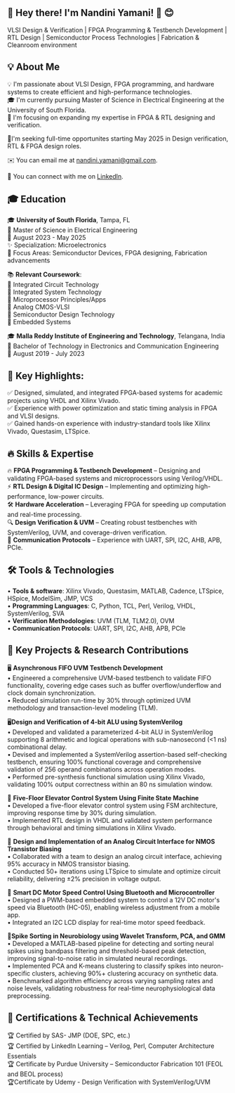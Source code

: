  🚀 Hey there! I'm Nandini Yamani! 👋 😊  
----
VLSI Design & Verification | FPGA Programming & Testbench Development | RTL Design | Semiconductor Process Technologies | Fabrication & Cleanroom environment

💡 About Me  
----
💡 I'm passionate about VLSI Design, FPGA programming, and hardware systems to create efficient and high-performance technologies.  
🎓 I'm currently pursuing Master of Science in Electrical Engineering at the University of South Florida.  
🌱 I'm focusing on expanding my expertise in FPGA & RTL designing and verification.  

💬I'm seeking full-time opportunites starting May 2025 in Design verification, RTL & FPGA design roles.

✉️ You can email me at nandini.yamani@gmail.com. 

🔗 You can connect with me on [LinkedIn](https://www.linkedin.com/in/https://www.linkedin.com/in/nandini-yamani-b6a013233/).
   

🎓 Education  
-----
🎓 **University of South Florida**, Tampa, FL  
📍 Master of Science in Electrical Engineering  
📅 August 2023 - May 2025  
✨ Specialization: Microelectronics  
🔬 Focus Areas: Semiconductor Devices, FPGA designing, Fabrication advancements

📚 **Relevant Coursework**:   
🔹 Integrated Circuit Technology  
🔹 Integrated System Technology  
🔹 Microprocessor Principles/Apps  
🔹 Analog CMOS-VLSI    
🔹 Semiconductor Design Technology   
🔹 Embedded Systems    

🎓 **Malla Reddy Institute of Engineering and Technology**, Telangana, India  
📍 Bachelor of Technology in Electronics and Communication Engineering  
📅 August 2019 - July 2023  

📌 Key Highlights:  
----
✅ Designed, simulated, and integrated FPGA-based systems for academic projects using VHDL and Xilinx Vivado.  
✅ Experience with power optimization and static timing analysis in FPGA and VLSI designs.  
✅ Gained hands-on experience with industry-standard tools like Xilinx Vivado, Questasim, LTSpice.  

🔥 Skills & Expertise 
----
🔥 **FPGA Programming & Testbench Development** – Designing and validating FPGA-based systems and microprocessors using Verilog/VHDL.  
⚡ **RTL Design & Digital IC Design** – Implementing and optimizing high-performance, low-power circuits.  
🛠️ **Hardware Acceleration** – Leveraging FPGA for speeding up computation and real-time processing.  
🔍 **Design Verification & UVM** – Creating robust testbenches with SystemVerilog, UVM, and coverage-driven verification.  
📡 **Communication Protocols** – Experience with UART, SPI, I2C, AHB, APB, PCIe.  

🛠️ Tools & Technologies  
----
• **Tools & software**: Xilinx Vivado, Questasim, MATLAB, Cadence, LTSpice, HSpice, ModelSim, JMP, VCS  
• **Programming Languages**: C, Python, TCL, Perl, Verilog, VHDL, SystemVerilog, SVA  
• **Verification Methodologies**: UVM (TLM, TLM2.0), OVM  
• **Communication Protocols**: UART, SPI, I2C, AHB, APB, PCIe  

🔬 Key Projects & Research Contributions  
----
🖥️ **Asynchronous FIFO UVM Testbench Development**  
• Engineered a comprehensive UVM-based testbench to validate FIFO functionality, covering edge cases such as buffer overflow/underflow and clock domain synchronization.  
• Reduced simulation run-time by 30% through optimized UVM methodology and transaction-level modeling (TLM).  

🖥️**Design and Verification of 4-bit ALU using SystemVerilog**  
• Developed and validated a parameterized 4-bit ALU in SystemVerilog supporting 8 arithmetic and logical operations with sub-nanosecond (<1 ns) combinational delay.  
• Devised and implemented a SystemVerilog assertion-based self-checking testbench, ensuring 100% functional coverage and comprehensive validation of 256 operand combinations across operation modes.  
• Performed pre-synthesis functional simulation using Xilinx Vivado, validating 100% output correctness within an 80 ns simulation window.

🏢 **Five-Floor Elevator Control System Using Finite State Machine**  
• Developed a five-floor elevator control system using FSM architecture, improving response time by 30% during simulation.  
• Implemented RTL design in VHDL and validated system performance through behavioral and timing simulations in Xilinx Vivado.   

🔋 **Design and Implementation of an Analog Circuit Interface for NMOS Transistor Biasing**  
• Collaborated with a team to design an analog circuit interface, achieving 95% accuracy in NMOS transistor biasing.  
• Conducted 50+ iterations using LTSpice to simulate and optimize circuit reliability, delivering ±2% precision in voltage output.  

🔌 **Smart DC Motor Speed Control Using Bluetooth and Microcontroller**  
• Designed a PWM-based embedded system to control a 12V DC motor's speed via Bluetooth (HC-05), enabling wireless adjustment from a mobile app.  
• Integrated an I2C LCD display for real-time motor speed feedback.  

🧠**Spike Sorting in Neurobiology using Wavelet Transform, PCA, and GMM**  
• Developed a MATLAB-based pipeline for detecting and sorting neural spikes using bandpass filtering and threshold-based peak detection, improving signal-to-noise ratio in simulated neural recordings.  
• Implemented PCA and K-means clustering to classify spikes into neuron-specific clusters, achieving 90%+ clustering accuracy on synthetic data.  
• Benchmarked algorithm efficiency across varying sampling rates and noise levels, validating robustness for real-time neurophysiological data preprocessing.

📜 Certifications & Technical Achievements  
-----
🏆 Certified by SAS- JMP (DOE, SPC, etc.)  
🏆 Certified by LinkedIn Learning – Verilog, Perl, Computer Architecture Essentials  
🏆 Certificate by Purdue University – Semiconductor Fabrication 101 (FEOL and BEOL process)  
🏆Certificate by Udemy - Design Verification with SystemVerilog/UVM 

